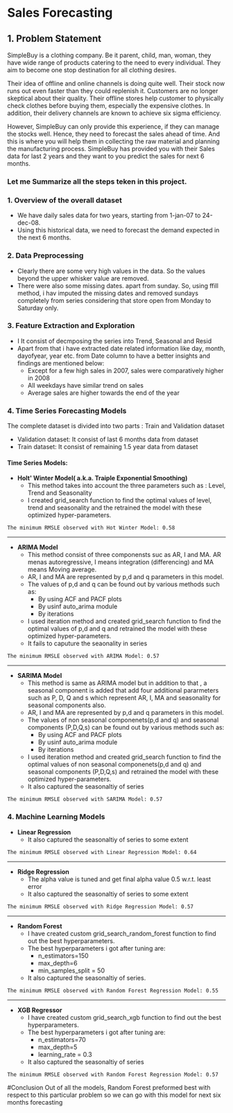 # Sales Forecasting

## 1. Problem Statement

SimpleBuy is a clothing company. Be it parent, child, man, woman, they have wide range of products catering to the need to every individual. They aim to become one stop destination for all clothing desires.
 
Their idea of offline and online channels is doing quite well. Their stock now runs out even faster than they could replenish it. Customers are no longer skeptical about their quality. Their offline stores help customer to physically check clothes before buying them, especially the expensive clothes. In addition, their delivery channels are known to achieve six sigma efficiency.
 
However, SimpleBuy can only provide this experience, if they can manage the stocks well. Hence, they need to forecast the sales ahead of time. And this is where you will help them in collecting the raw material and planning the manufacturing process. SimpleBuy has provided you with their Sales data for last 2 years and they want to you predict the sales for next 6 months.

### Let me Summarize all the steps teken in this project.
### 1. Overview of the overall dataset
   - We have daily sales data for two years, starting from 1-jan-07 to 24-dec-08.
   - Using this historical data, we need to forecast the demand expected in the next 6 months. 
    
### 2. Data Preprocessing
   - Clearly there are some very high values in the data. So the values beyond the upper whisker value are removed.  
   - There were also some missing dates. apart from sunday. So, using ffill method, i hav imputed the missing dates and removed sundays completely from series considering that store open from Monday to Saturday only.
   
### 3. Feature Extraction and Exploration
   - I It consist of decmposing the series into Trend, Seasonal and Resid
   - Apart from that i have extracted date related information like day, month, dayofyear, year etc. from Date column to have a better insights and findings are mentioned below:
       - Except for a few high sales in 2007, sales were comparatively higher in 2008
       - All weekdays have similar trend on sales
       - Average sales are higher towards the end of the year
   
### 4. Time Series Forecasting Models

The complete dataset is divided into two parts : Train and Validation dataset

- Validation dataset: It consist of last 6 months data from dataset
- Train dataset: It consist of remaining 1.5 year data from dataset

#### Time Series Models:

- **Holt' Winter Model( a.k.a. Traiple Exponential Smoothing)**
    - This method takes into account the three parameters such as : Level, Trend and Seasonality
    - I created grid_search function to find the optimal values of level, trend and seasonality and the retrained the model with these optimized hyper-parameters.
```
The minimum RMSLE observed with Hot Winter Model: 0.58
```
---
- **ARIMA Model**
    - This method consist of three componensts suc as AR, I and MA. AR menas autoregressive, I means integration (differencing) and MA means Moving average.
    - AR, I and MA are represented by p,d and q parameters in this model.
    - The values of p,d and q can be found out by various methods such as:
        - By using ACF and PACF plots
        - By usinf auto_arima  module
        - By iterations
    - I used iteration method and created grid_search function to find the optimal values of p,d and q and retrained the model with these optimized hyper-parameters.
    - It fails to caputure the seaonality in series
```
The minimum RMSLE observed with ARIMA Model: 0.57
```   
---
- **SARIMA Model**
    - This method is same as ARIMA model but in addition to that , a seasonal component is added that add four additional pararmeters such as P, D, Q and s which represent AR, I, MA and seasonality for seasonal components also.
    - AR, I and MA are represented by p,d and q parameters in this model.
    - The values of non seasonal componenets(p,d and q) and seasonal components (P,D,Q,s) can be found out by various methods such as:
        - By using ACF and PACF plots
        - By usinf auto_arima  module
        - By iterations
    - I used iteration method and created grid_search function to find the optimal values of non seasonal componenets(p,d and q) and seasonal components (P,D,Q,s) and retrained the model with these optimized hyper-parameters.
    - It also captured the seasonaltiy of series 
```
The minimum RMSLE observed with SARIMA Model: 0.57
```

### 4. Machine Learning Models
- **Linear Regression**
    - It also captured the seasonaltiy of series to some extent
```
The minimum RMSLE observed with Linear Regression Model: 0.64
```  
---    
- **Ridge Regression**
    - The alpha value is tuned and get final alpha value 0.5 w.r.t. least error
    - It also captured the seasonaltiy of series to some extent
```
The minimum RMSLE observed with Ridge Regression Model: 0.57
```    
---    
- **Random Forest**
    - I have created custom grid_search_random_forest function to find out the best hyperparameters.
    - The best hyperparameters i got after tuning are:
        - n_estimators=150
        - max_depth=6
        - min_samples_split = 50
    - It also captured the seasonaltiy of series.
```
The minimum RMSLE observed with Random Forest Regression Model: 0.55
```        
---
- **XGB Regressor**
    - I have created custom grid_search_xgb function to find out the best hyperparameters.
    - The best hyperparameters i got after tuning are:
        - n_estimators=70
        - max_depth=5
        - learning_rate = 0.3
    - It also captured the seasonaltiy of series
```
The minimum RMSLE observed with Random Forest Regression Model: 0.57
```    

#Conclusion
Out of all the models, Random Forest preformed best with respect to this particular problem so we can go with this model for next six months forecasting
